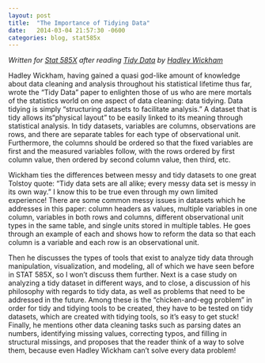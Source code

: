 ```yaml
---
layout: post
title:  "The Importance of Tidying Data"
date:   2014-03-04 21:57:30 -0600
categories: blog, stat585x
---
```


*Written for [Stat 585X](http://dicook.github.io/stat585/) after reading [Tidy Data](http://vita.had.co.nz/papers/tidy-data.pdf) by [Hadley Wickham](https://twitter.com/hadleywickham)*

Hadley Wickham, having gained a quasi god-like amount of knowledge about data cleaning and analysis throughout his statistical lifetime thus far, wrote the “Tidy Data” paper to enlighten those of us who are mere mortals of the statistics world on one aspect of data cleaning: data tidying. Data tidying is simply “structuring datasets to facilitate analysis.” A dataset that is tidy allows its“physical layout” to be easily linked to its meaning through statistical analysis. In tidy datasets, variables are columns, observations are rows, and there are separate tables for each type of observational unit. Furthermore, the columns should be ordered so that the fixed variables are first and the measured variables follow, with the rows ordered by first column value, then ordered by second column value, then third, etc.

Wickham ties the differences between messy and tidy datasets to one great Tolstoy quote: “Tidy data sets are all alike; every messy data set is messy in its own way.” I know this to be true even through my own limited experience! There are some common messy issues in datasets which he addresses in this paper: column headers as values, multiple variables in one column, variables in both rows and columns, different observational unit types in the same table, and single units stored in multiple tables. He goes through an example of each and shows how to reform the data so that each column is a variable and each row is an observational unit.

Then he discusses the types of tools that exist to analyze tidy data through manipulation, visualization, and modeling, all of which we have seen before in STAT 585X, so I won’t discuss them further. Next is a case study on analyzing a tidy dataset in different ways, and to close, a discussion of his philosophy with regards to tidy data, as well as problems that need to be addressed in the future. Among these is the “chicken-and-egg problem” in order for tidy and tidying tools to be created, they have to be tested on tidy datasets, which are created with tidying tools, so it’s easy to get stuck! Finally, he mentions other data cleaning tasks such as parsing dates an numbers, identifying missing values, correcting typos, and filling in structural missings, and proposes that the reader think of a way to solve them, because even Hadley Wickham can’t solve every data problem!           